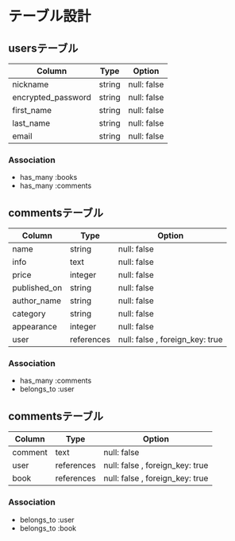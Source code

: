 # テーブル設計

## usersテーブル

|  Column            |   Type    | Option     |
|--------------------|-----------|------------|
| nickname           | string    | null: false|
| encrypted_password | string    | null: false|
| first_name         | string    | null: false|
| last_name          | string    | null: false|
| email              | string    | null: false|

### Association

- has_many :books
- has_many :comments

## commentsテーブル

|   Column           |    Type    |    Option      |
|--------------------|------------|----------------|
| name               | string     | null: false    |
| info               | text       | null: false    |
| price              | integer    | null: false    |
| published_on       | string     | null: false    |
| author_name        | string     | null: false    |
| category           | string     | null: false    |
| appearance         | integer    | null: false    |
| user               | references | null: false , foreign_key: true |

### Association

- has_many :comments
- belongs_to :user

## commentsテーブル

|   Column          |      Type      |     Option       |
|-------------------|----------------|------------------|
| comment           | text           | null: false      |
| user              | references     | null: false , foreign_key: true |
| book              | references     | null: false , foreign_key: true |

### Association

- belongs_to :user
- belongs_to :book

